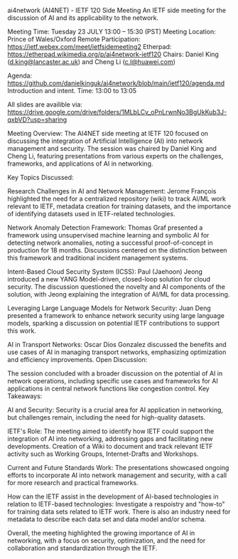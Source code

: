 ai4network (AI4NET) - IETF 120 Side Meeting
An IETF side meeting for the discussion of AI and its applicability to the network.

Meeting Time: Tuesday 23 JULY 13:00 – 15:30 (PST) Meeting Location: Prince of Wales/Oxford
Remote Participation: https://ietf.webex.com/meet/ietfsidemeeting2
Etherpad: https://etherpad.wikimedia.org/p/ai4network-ietf120
Chairs: Daniel King (d.king@lancaster.ac.uk) and Cheng Li (c.l@huawei.com)

Agenda: https://github.com/danielkinguk/ai4network/blob/main/ietf120/agenda.md
Introduction and intent. Time: 13:00 to 13:05

All slides are availible via: https://drive.google.com/drive/folders/1MLbLCv_oPnLrwnNo3BgUkKub3J-qxbVD?usp=sharing

Meeting Overview:
The AI4NET side meeting at IETF 120 focused on discussing the integration of Artificial Intelligence (AI) into network management and security. The session was chaired by Daniel King and Cheng Li, featuring presentations
from various experts on the challenges, frameworks, and applications of AI in networking.

Key Topics Discussed:

Research Challenges in AI and Network Management:
Jerome François highlighted the need for a centralized repository (wiki) to track AI/ML work relevant to IETF, metadata creation for training datasets, and the importance of identifying datasets used in IETF-related
technologies.

Network Anomaly Detection Framework:
Thomas Graf presented a framework using unsupervised machine learning and symbolic AI for detecting network anomalies, noting a successful proof-of-concept in production for 18 months. Discussions centered on the
distinction between this framework and traditional incident management systems.

Intent-Based Cloud Security System (ICSS):
Paul (Jaehoon) Jeong introduced a new YANG Model-driven, closed-loop solution for cloud security. The discussion questioned the novelty and AI components of the solution, with Jeong explaining the integration of AI/ML for
data processing.

Leveraging Large Language Models for Network Security:
Juan Deng presented a framework to enhance network security using large language models, sparking a discussion on potential IETF contributions to support this work.

AI in Transport Networks:
Oscar Dios Gonzalez discussed the benefits and use cases of AI in managing transport networks, emphasizing optimization and efficiency improvements.
Open Discussion:

The session concluded with a broader discussion on the potential of AI in network operations, including specific use cases and frameworks for AI applications in central network functions like congestion control.
Key Takeaways:

AI and Security: Security is a crucial area for AI application in networking, but challenges remain, including the need for high-quality datasets.

IETF's Role: The meeting aimed to identify how IETF could support the integration of AI into networking, addressing gaps and facilitating new developments. Creation of a Wiki to document and track relevant IETF activity
such as Working Groups, Internet-Drafts and Workshops. 

Current and Future Standards Work: The presentations showcased ongoing efforts to incorporate AI into network management and security, with a call for more research and practical frameworks.

How can the IETF assist in the development of AI-based technologies in relation to IETF-based technologies: Investigate a respoistry and "how-to" for training data sets related to IETF work. There is also an industry need
for metadata to describe each data set and data model and/or schema. 

Overall, the meeting highlighted the growing importance of AI in networking, with a focus on security, optimization, and the need for collaboration and standardization through the IETF.
